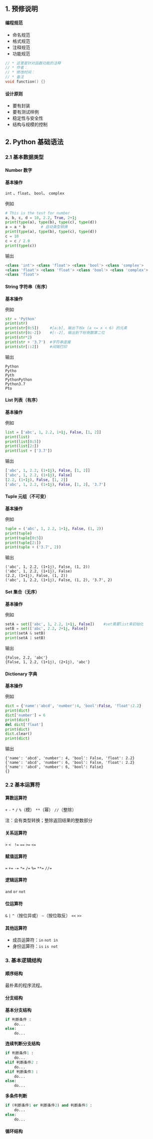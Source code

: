 ## 1. 预修说明

#### 编程规范

- 命名规范
- 格式规范
- 注释规范
- 功能规范

```c++
// * 这里是针对函数功能的注释
// * 作者：
// * 修改时间：
// * 备注
void function() {} 
```

#### 设计原则

- 要有封装
- 要有测试样例
- 稳定性与安全性
- 结构与规模的控制





## 2. Python 基础语法

### 2.1 基本数据类型

#### Number 数字

**基本操作**

`int` 、`float`、 `bool`、 `complex`

例如

```python
# This is the test for number
a, b, c, d = 10, 2.2, True, 2+1j
print(type(a), type(b), type(c), type(d))
a = a * b		# 自动类型转换
print(type(a), type(b), type(c), type(d)) 
c = 10
c = c / 2.0
print(type(c))
```

输出

```python
<class 'int'> <class 'float'> <class 'bool'> <class 'complex'>
<class 'float'> <class 'float'> <class 'bool'> <class 'complex'>
<class 'float'>
```



#### String 字符串（有序）

**基本操作**

例如

```python
str = 'Python'
print(str)
print(str[0:5])		#[a:b], 输出下标x (a <= x < 6) 的元素
print(str[0:-2])	#[:-2], 输出到下标倒数第二位
print(str*2)
print(str + '3.7')  #字符串连接
print(str[::2])     #间隔打印
```

输出

```
Python
Pytho
Pyth
PythonPython
Python3.7
Pto
```





#### List 列表（有序）

**基本操作**

例如

```python
list = ['abc', 1, 2.2, 1+1j, False, [1, 2]]
print(list)
print(list[0:5])
print(list[2:])
print(list + ['3.7'])
```

输出

```python
['abc', 1, 2.2, (1+1j), False, [1, 2]]
['abc', 1, 2.2, (1+1j), False]
[2.2, (1+1j), False, [1, 2]]
['abc', 1, 2.2, (1+1j), False, [1, 2], '3.7']
```





#### Tuple 元组（不可变）

**基本操作**

例如

```python
tuple = ('abc', 1, 2.2, 1+1j, False, (1, 2))
print(tuple)
print(tuple[0:5])
print(tuple[2:])
print(tuple + ('3.7', 2))
```

输出

```
('abc', 1, 2.2, (1+1j), False, (1, 2))
('abc', 1, 2.2, (1+1j), False)
(2.2, (1+1j), False, (1, 2))
('abc', 1, 2.2, (1+1j), False, (1, 2), '3.7', 2)
```





#### Set 集合（无序）

**基本操作**

例如

```python
setA = set(['abc', 1, 2.2, 1+1j, False])	#set需要list来初始化
setB = set(['abc', 2.2, 2+1j, False])
print(setA & setB)
print(setA | setB)
```

输出

```
{False, 2.2, 'abc'}
{False, 1, 2.2, (1+1j), (2+1j), 'abc'}
```





#### Dictionary 字典

**基本操作**

例如

```python
dict = {'name':'abcd', 'number':4, 'bool':False, 'float':2.2}
print(dict)
dict['number'] = 6
print(dict)
del dict['float']
print(dict)
dict.clear()
print(dict)
```

输出

```
{'name': 'abcd', 'number': 4, 'bool': False, 'float': 2.2}
{'name': 'abcd', 'number': 6, 'bool': False, 'float': 2.2}
{'name': 'abcd', 'number': 6, 'bool': False}
{}
```





### 2.2 基本运算符

#### 算数运算符

`+` 	`-` 	`*` 	`/` 	`%`（模） 	`**`（幂） 	`//`（整除）

注：会有类型转换；整除返回结果的整数部分



#### 关系运算符

`>` 	`<` 	` !=` 	 `==` 	`>=`	 `<=`



#### 赋值运算符

`=` 	`+=` 	`-=`	 `*=`	 `/=`		`%=`		`**=`		`//=`	 



#### 逻辑运算符

`and`    	`or`		`not` 	



#### 位运算符

`&`		`|`		`^`（按位异或）		`~`（按位取反）		`<<`		`>>`



#### 其他运算符

- 成员运算符：`in`		`not in`
- 身份运算符：`is`		`is not`



### 3. 基本逻辑结构

#### 顺序结构

最朴素的程序流程。



#### 分支结构

**基本分支结构**

```python
if 判断条件 :
	do...
else:
	do...
```

**连续判断分支结构**

```python
if 判断条件1 :
	do...
elif 判断条件2 :
	do...
elif 判断条件3 :
	do...
else:
	do...
```

**多条件判断**

```python
if (判断条件1 or 判断条件2) and 判断条件3 :
	do...
else:
	do...
```







#### 循环结构